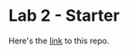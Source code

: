 # Lab 2 - Starter

Here's the [link](https://astrowang0306.github.io/CSE110_Lab2_Starter/) to this repo. 
